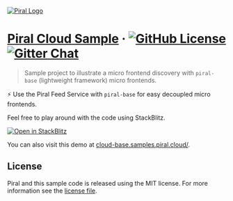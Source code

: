[![Piral Logo](https://github.com/smapiot/piral/raw/develop/docs/assets/logo.png)](https://piral.io)

# [Piral Cloud Sample](https://piral.cloud) &middot; [![GitHub License](https://img.shields.io/badge/license-MIT-blue.svg)](https://github.com/smapiot/piral/blob/main/LICENSE) [![Gitter Chat](https://badges.gitter.im/gitterHQ/gitter.png)](https://gitter.im/piral-io/community)

> Sample project to illustrate a micro frontend discovery with `piral-base` (lightweight framework) micro frontends.

:zap: Use the Piral Feed Service with `piral-base` for easy decoupled micro frontends.

Feel free to play around with the code using StackBlitz.

[![Open in StackBlitz](https://developer.stackblitz.com/img/open_in_stackblitz.svg)](https://stackblitz.com/github/piral-samples/piral-cloud-base-demo)

You can also visit this demo at [cloud-base.samples.piral.cloud/](https://cloud-base.samples.piral.cloud/).

## License

Piral and this sample code is released using the MIT license. For more information see the [license file](./LICENSE).
